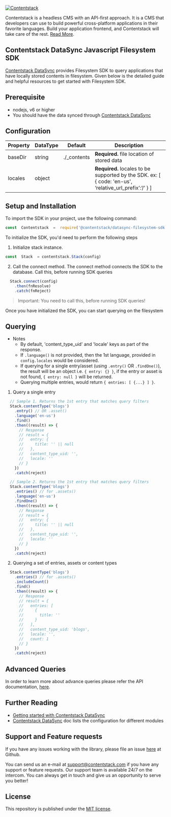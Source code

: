 
[![Contentstack](https://www.contentstack.com/docs/static/images/contentstack.png)](https://www.contentstack.com/)

  Contentstack is a headless CMS with an API-first approach. It is a CMS that developers can use to build powerful cross-platform applications in their favorite languages. Build your application frontend, and Contentstack will take care of the rest. [Read More](https://www.contentstack.com/).


## Contentstack DataSync Javascript Filesystem SDK

[Contentstack DataSync](https://www.contentstack.com/docs/guide/synchronization/contentstack-datasync) provides Filesystem SDK to query applications that have locally stored contents in filesystem. Given below is the detailed guide and helpful resources to get started with Filesystem SDK.


## Prerequisite

- nodejs, v6 or higher
- You should have the data synced through [Contentstack
   DataSync](https://www.contentstack.com/docs/guide/synchronization/contentstack-datasync) 


## Configuration

|Property|DataType|Default|Description|
|--|--|--|--|
|baseDir|string|./_contents|**Required.**  file location of stored data|
|locales|object| |**Required.**  locales to be supported by the SDK. ex: [ { code: 'en-us', ‘relative_url_prefix’:’/’ } ]|


## Setup and Installation

To import the SDK in your project, use the following command:
```js
const  Contentstack  =  require('@contentstack/datasync-filesystem-sdk').Contentstack
```
To initialize the SDK, you'd need to perform the following steps

1.  Initialize stack instance.
    
```js
const  Stack  = contentstack.Stack(config)
```  

2.  Call the connect method. The connect method connects the SDK to the database. Call this, before running SDK queries
    
```js
  Stack.connect(config)
    .then(fnResolve)
    .catch(fnReject)
```
> Important: You need to call this, before running SDK queries!

  
Once you have initialized the SDK, you can start querying on the filesystem


## Querying
- Notes
  - By default, 'content_type_uid' and 'locale' keys as part of the response.
  - If `.language()` is not provided, then the 1st language, provided in `config.locales` would be considered.
  - If querying for a single entry/asset (using `.entry()` OR `.findOne()`), the result will be an object i.e. `{ entry: {} }`, if the entry or asset is not found, `{ entry: null }` will be returned.
  - Querying multiple entries, would return `{ entries: [ {...} ] }`.


1. Query a single entry

```js
  // Sample 1. Returns the 1st entry that matches query filters
  Stack.contentType('blogs')
    .entry() // OR .asset()
    .language('en-us')
    .find()
    .then((result) => {
      // Response
      // result = {
      //   entry: {
      //     title: '' || null
      //   },
      //   content_type_uid: '',
      //   locale: ''
      // }
    })
    .catch(reject)

  // Sample 2. Returns the 1st entry that matches query filters
  Stack.contentType('blogs')
    .entries() // for .assets() 
    .language('en-us')
    .findOne()
    .then((result) => {
      // Response
      // result = {
      //   entry: {
      //     title: '' || null
      //   },
      //   content_type_uid: '',
      //   locale: ''
      // }
    })
    .catch(reject)
```

2. Querying a set of entries, assets or content types
```js
  Stack.contentType('blogs')
    .entries() // for .assets() 
    .includeCount()
    .find()
    .then((result) => {
      // Response
      // result = {
      //   entries: [
      //     {
      //       title: ''
      //     }
      //   ],
      //   content_type_uid: 'blogs',
      //   locale: '',
      //   count: 1
      // }
    })
    .catch(reject)
```

## Advanced Queries

In order to learn more about advance queries please refer the API documentation, [here](https://contentstack.github.io/datasync-filesystem-sdk/).

  
## Further Reading

-   [Getting started with Contentstack DataSync](https://www.contentstack.com/docs/guide/synchronization/contentstack-datasync) 
-   [Contentstack DataSync](https://www.contentstack.com/docs/guide/synchronization/contentstack-datasync/configuration-files-for-contentstack-datasync) doc lists the configuration for different modules
    

## Support and Feature requests

If you have any issues working with the library, please file an issue [here](https://github.com/contentstack/datasync-asset-store-filesystem/issues) at Github.

You can send us an e-mail at [support@contentstack.com](mailto:support@contentstack.com) if you have any support or feature requests. Our support team is available 24/7 on the intercom. You can always get in touch and give us an opportunity to serve you better!

## License

This repository is published under the [MIT license](LICENSE).